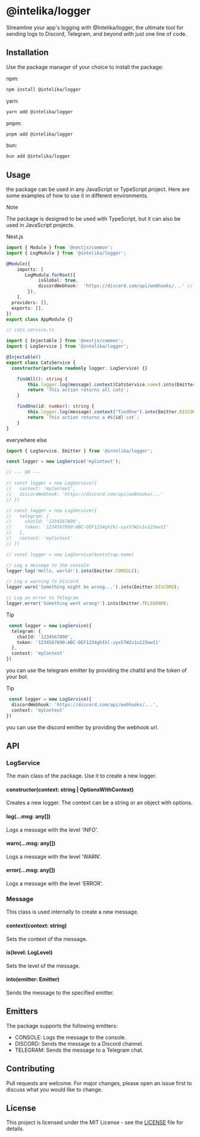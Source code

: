 
# @intelika/logger

Streamline your app's logging with @Intelika/logger, the ultimate tool for sending logs to Discord, Telegram, and beyond with just one line of code.


## Installation
Use the package manager of your choice to install the package:

npm:
```bash
npm install @intelika/logger
```
yarn:
```bash
yarn add @intelika/logger
```
pnpm:
```bash
pnpm add @intelika/logger
```
bun:
```bash
bun add @intelika/logger
```

## Usage
the package can be used in any JavaScript or TypeScript project. Here are some examples of how to use it in different environments.

> [!NOTE]
> The package is designed to be used with TypeScript, but it can also be used in JavaScript projects.

Nest.js
```typescript
import { Module } from '@nestjs/common';
import { LogModule } from '@intelika/logger';

@Module({
    imports: [
       LogModule.forRoot({
            isGlobal: true,
            discordWebhook:  'https://discord.com/api/webhooks/...' // optional
        }),
    ],
  providers: [],
  exports: [],
})
export class AppModule {}

// cats.service.ts

import { Injectable } from '@nestjs/common';
import { LogService } from '@intelika/logger';

@Injectable()
export class CatsService {
  constructor(private readonly logger: LogService) {}

    findAll(): string {
        this.logger.log(message).context(CatsService.name).into(Emitter.CONSOLE)
        return 'This action returns all cats';
    }

    findOne(id: number): string {
        this.logger.log(message).context("findOne").into(Emitter.DISCORD)
        return `This action returns a #${id} cat`;
    }
}

```


everywhere else
```typescript
import { LogService, Emitter } from '@intelika/logger';

const logger = new LogService('myContext');

// --- OR --- 

// const logger = new LogService({
//   context: 'myContext',
//   discordWebhook: 'https://discord.com/api/webhooks/...'
// })

// const logger = new LogService({
//   telegram: {
//     chatId: '1234567890',
//     token: '1234567890:ABC-DEF1234ghIkl-zyx57W2v1u123ew11'
//   },
//   context: 'myContext'
// })

// const logger = new LogService(bootstrap.name)

// Log a message to the console
logger.log('Hello, world!').into(Emitter.CONSOLE);

// Log a warning to Discord
logger.warn('Something might be wrong...').into(Emitter.DISCORD);

// Log an error to Telegram
logger.error('Something went wrong!').into(Emitter.TELEGRAM);
```

> [!TIP]
> ```ts
>  const logger = new LogService({
>   telegram: {
>     chatId: '1234567890',
>     token: '1234567890:ABC-DEF1234ghIkl-zyx57W2v1u123ew11'
>   },
>   context: 'myContext'
> })
>```
> you can use the telegram emitter by providing the chatId and the token of your bot.

> [!TIP]
> ```ts
>  const logger = new LogService({
>   discordWebhook: 'https://discord.com/api/webhooks/...',
>   context: 'myContext'
> })
>```
> you can use the discord emitter by providing the webhook url.

## API

### LogService

The main class of the package. Use it to create a new logger.

#### constructor(context: string | OptionsWithContext)

Creates a new logger. The context can be a string or an object with options.

#### log(...msg: any[])

Logs a message with the level 'INFO'.

#### warn(...msg: any[])

Logs a message with the level 'WARN'.

#### error(...msg: any[])

Logs a message with the level 'ERROR'.

### Message

This class is used internally to create a new message.

#### context(context: string)

Sets the context of the message.

#### is(level: LogLevel)

Sets the level of the message.

#### into(emitter: Emitter)

Sends the message to the specified emitter.

## Emitters

The package supports the following emitters:

- CONSOLE: Logs the message to the console.
- DISCORD: Sends the message to a Discord channel.
- TELEGRAM: Sends the message to a Telegram chat.

## Contributing
Pull requests are welcome. For major changes, please open an issue first to discuss what you would like to change.



## License
This project is licensed under the MIT License - see the [LICENSE](LICENSE) file for details.
